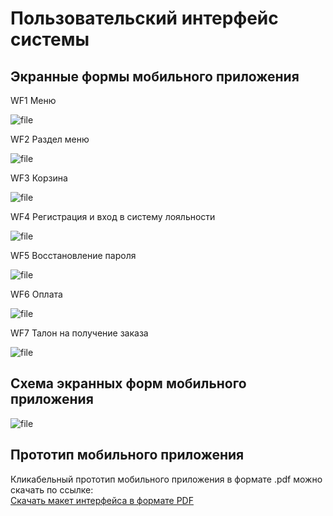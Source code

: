 # Пользовательский интерфейс системы

## Экранные формы мобильного приложения

WF1 Меню

![file](images/menu.png)

WF2 Раздел меню

![file](images/burgers.png)

WF3 Корзина

![file](images/cart.png)

WF4 Регистрация и вход в систему лояльности

![file](images/loyality.png)

WF5 Восстановление пароля

![file](images/pass_restore.png)

WF6 Оплата

![file](images/pay.png)

WF7 Талон на получение заказа

![file](images/talon.png)


## Схема экранных форм мобильного приложения

![file](images/wireframes.png)


## Прототип мобильного приложения

Кликабельный прототип мобильного приложения в формате .pdf можно скачать по ссылке:<br>
<a id="raw-url" href="https://raw.githubusercontent.com/rushydra/robot/main/docs/wireframe/mobile_app_v2.pdf">Скачать макет интерфейса в формате PDF</a>